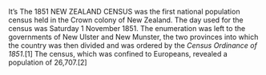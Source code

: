 It’s The 1851 NEW ZEALAND CENSUS was the first national population census held in the Crown colony of New Zealand. The day used for the census was Saturday 1 November 1851. The enumeration was left to the governments of New Ulster and New Munster, the two provinces into which the country was then divided and was ordered by the _Census Ordinance of 1851_.[1] The census, which was confined to Europeans, revealed a population of 26,707.[2]
